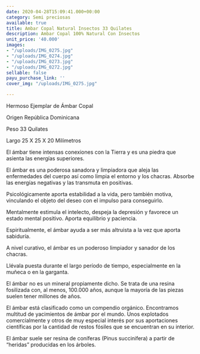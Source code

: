 ```yaml
---
date: 2020-04-28T15:09:41.000+00:00
category: Semi preciosas
available: true
title: Ambar Copal Natural Insectos 33 Quilates
description: Ambar Copal 100% Natural Con Insectos
unit_price: '40.000'
images:
- "/uploads/IMG_0275.jpg"
- "/uploads/IMG_0274.jpg"
- "/uploads/IMG_0273.jpg"
- "/uploads/IMG_0272.jpg"
sellable: false
payu_purchase_link: ''
cover_img: "/uploads/IMG_0275.jpg"

---
```

Hermoso Ejemplar de Ámbar Copal

Origen República Dominicana

Peso 33 Quilates

Largo 25 X 25 X 20 Milímetros

El ámbar tiene intensas conexiones con la Tierra y es una piedra que asienta las energías superiores.

El ámbar es una poderosa sanadora y limpiadora que aleja las enfermedades del cuerpo así como limpia el entorno y los chacras. Absorbe las energías negativas y las transmuta en positivas.

Psicológicamente aporta estabilidad a la vida, pero también motiva, vinculando el objeto del deseo con el impulso para conseguirlo.

Mentalmente estimula el intelecto, despeja la depresión y favorece un estado mental positivo. Aporta equilibrio y paciencia.

Espiritualmente, el ámbar ayuda a ser más altruista a la vez que aporta sabiduría.

A nivel curativo, el ámbar es un poderoso limpiador y sanador de los chacras.

Llévala puesta durante el largo período de tiempo, especialmente en la muñeca o en la garganta.

El ámbar no es un mineral propiamente dicho. Se trata de una resina fosilizada con, al menos, 100.000 años, aunque la mayoría de las piezas suelen tener millones de años.

El ámbar está clasificado como un compendio orgánico. Encontramos multitud de yacimientos de ámbar por el mundo. Unos explotados comercialmente y otros de muy especial interés por sus aportaciones científicas por la cantidad de restos fósiles que se encuentran en su interior.

El ámbar suele ser resina de coníferas (Pinus succinifera) a partir de “heridas” producidas en los árboles.